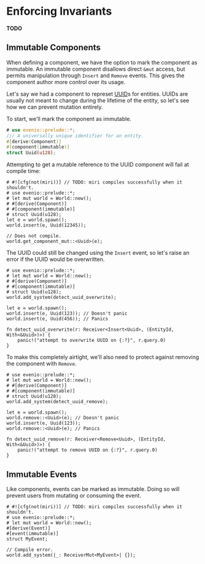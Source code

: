 # Enforcing Invariants

**TODO**

## Immutable Components

When defining a component, we have the option to mark the component as immutable.
An immutable component disallows direct `&mut` access, but permits manipulation through `Insert` and `Remove` events.
This gives the component author more control over its usage.

Let's say we had a component to represet [UUID]s for entities.
UUIDs are usually not meant to change during the lifetime of the entity, so let's see how we can prevent mutation entirely.

To start, we'll mark the component as immutable.

```rust
# use evenio::prelude::*;
/// A universally unique identifier for an entity.
#[derive(Component)]
#[component(immutable)]
struct Uuid(u128);
```

Attempting to get a mutable reference to the UUID component will fail at compile time:

```compile_fail
# #![cfg(not(miri))] // TODO: miri compiles successfully when it shouldn't.
# use evenio::prelude::*;
# let mut world = World::new();
# #[derive(Component)]
# #[component(immutable)]
# struct Uuid(u128);
let e = world.spawn();
world.insert(e, Uuid(12345));

// Does not compile.
world.get_component_mut::<Uuid>(e);
```

The UUID could still be changed using the `Insert` event, so let's raise an error if the UUID would be overwritten.

```should_panic
# use evenio::prelude::*;
# let mut world = World::new();
# #[derive(Component)]
# #[component(immutable)]
# struct Uuid(u128);
world.add_system(detect_uuid_overwrite);

let e = world.spawn();
world.insert(e, Uuid(123)); // Doesn't panic
world.insert(e, Uuid(456)); // Panics

fn detect_uuid_overwrite(r: Receiver<Insert<Uuid>, (EntityId, With<&Uuid>)>) {
    panic!("attempt to overwrite UUID on {:?}", r.query.0)
}
```

To make this completely airtight, we'll also need to protect against removing the component with `Remove`.

```should_panic
# use evenio::prelude::*;
# let mut world = World::new();
# #[derive(Component)]
# #[component(immutable)]
# struct Uuid(u128);
world.add_system(detect_uuid_remove);

let e = world.spawn();
world.remove::<Uuid>(e); // Doesn't panic
world.insert(e, Uuid(123));
world.remove::<Uuid>(e); // Panics

fn detect_uuid_remove(r: Receiver<Remove<Uuid>, (EntityId, With<&Uuid>)>) {
    panic!("attempt to remove UUID on {:?}", r.query.0)
}
```

[UUID]: https://en.wikipedia.org/wiki/Universally_unique_identifier

## Immutable Events

Like components, events can be marked as immutable.
Doing so will prevent users from mutating or consuming the event.

```compile_fail
# #![cfg(not(miri))] // TODO: miri compiles successfully when it shouldn't.
# use evenio::prelude::*;
# let mut world = World::new();
#[derive(Event)]
#[event(immutable)]
struct MyEvent;

// Compile error.
world.add_system(|_: ReceiverMut<MyEvent>| {});
```